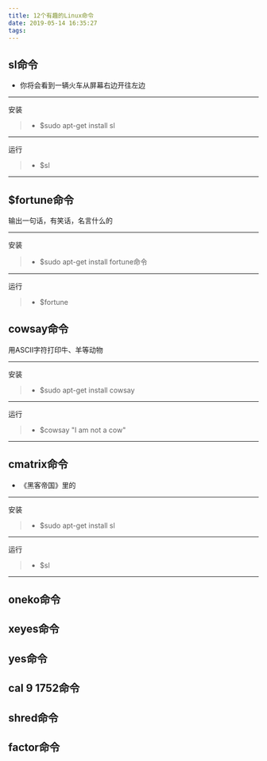 ```yaml
---
title: 12个有趣的Linux命令
date: 2019-05-14 16:35:27
tags:
---
```


## sl命令
* 你将会看到一辆火车从屏幕右边开往左边
---

安装
>* $sudo apt-get install sl

---

运行
>* $sl

---

## $fortune命令
输出一句话，有笑话，名言什么的

---

安装
>* $sudo apt-get install fortune命令

---

运行
>* $fortune


## cowsay命令
用ASCII字符打印牛、羊等动物

---

安装
>* $sudo apt-get install cowsay

---

运行
>* $cowsay "I am not a cow"

---

## cmatrix命令
* 《黑客帝国》里的
---

安装
>* $sudo apt-get install sl

---

运行
>* $sl

---


## oneko命令

## xeyes命令

## yes命令

## cal 9 1752命令

## shred命令

## factor命令

## 

